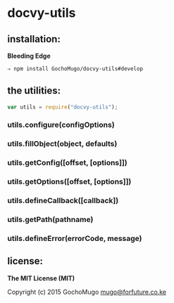 
# docvy-utils

## installation:

**Bleeding Edge**

```bash
⇒ npm install GochoMugo/docvy-utils#develop
```


## the utilities:

```js
var utils = require("docvy-utils");
```


### utils.configure(configOptions)


### utils.fillObject(object, defaults)


### utils.getConfig([offset, [options]])


### utils.getOptions([offset, [options]])


### utils.defineCallback([callback])


### utils.getPath(pathname)


### utils.defineError(errorCode, message)


## license:

__The MIT License (MIT)__

Copyright (c) 2015 GochoMugo mugo@forfuture.co.ke

